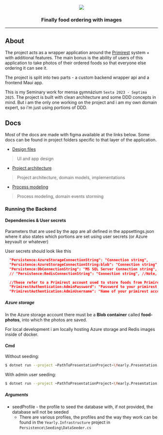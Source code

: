 
<p align="center">
  <a href="https://github.com/Xopabyteh/Seminary_PrimirestSharp">
    <img src="https://cdn.discordapp.com/attachments/826838935572840492/1201956776795459625/logo_bubble.svg?ex=65cbb47a&is=65b93f7a&hm=4670a67fe98526d2f10343e3afc9abfd52c32009f596a9516f435ab7c5e357d9&" />
  </a>
</p>

<h3 align="center">Finally food ordering with images</h3>
<hr>

## About
The project acts as a wrapper application around the [Primirest](https://www.mujprimirest.cz/) system + with additional features.
The main bonus is the ability of users of this application to take photos of their ordered foods
so that everyone else ordering it can see it.

The project is split into two parts - a custom backend wrapper api and a frontend Maui app.

This is my Seminary work for mensa gymnázium `Sexta 2023 - Septima 2025`.
The project is built with clean architecture and some DDD concepts in mind.
But i am the only one working on the project and i am my own domain expert,
so i'm just using portions of DDD.

## Docs
Most of the docs are made with figma available at the links below. Some docs can be found in project folders specific to that layer of the application.

* [Design files](https://www.figma.com/file/K7Y98Sp4qY1c6XDhdkm9wV/Unleashed-Dine-Maui?type=design&node-id=0-1&mode=design&t=rVnyGwpnEonobXKa-0)
> UI and app design

* [Project architecture](https://www.figma.com/file/FuD7lmST0Ar9oFFZS6Jlt3/Unleashed-Diner-Flow?type=whiteboard&node-id=907-53&t=iEvTKeGkVjXp1MAQ-0)
> Project architecture, domain models, implementations

* [Process modeling](https://www.figma.com/file/iXr6mEJRbgFyzvCq5Mynn4/Primirest-sharp-Flow?type=design&node-id=39-52344&mode=design&t=98IKJbIVTUfWHq9b-0)
> Process modeling, domain events storming

### Running the Backend
#### Dependencies & User secrets
Parameters that are used by the app are all defined in the appsettings.json where it also states which portions are set using user secrets (or Azure keyvault or whatever)

User secrets should look like this
```json
  "Persistence:AzureStorageConnectionString": "Connection string",
  "Persistence:AzureStorageConnectionString:blob": "Connection string",
  "Persistence:DbConnectionString": "MS SQL Server Connection string",
  // "Persistence:RedisConnectionString": "Connection string", //Note, curently not in use

  //These refer to a Primirest account used to store foods from Primirest to P#
  "PrimirestAuthentication:AdminPassword": "Password to your primirest account",
  "PrimirestAuthentication:AdminUsername": "Name of your primirest account"
```

##### Azure storage
In the Azure storage account there must be a **Blob container** called **food-photos**, into which the photos are saved.

For local development i am locally hosting Azure storage and Redis images inside of docker.

#### Cmd
Without seeding:
```bash
$ dotnet run --project ~PathToPresentationProject~\Yearly.Presentation.csproj --launch-profile https
```
With admin user seeding:
```bash
$ dotnet run --project ~PathToPresentationProject~\Yearly.Presentation.csproj --launch-profile https seedProfile=adminuser
```
##### Arguments
* seedProfile - the profile to seed the database with, if not provided, the database will not be seeded
	* There are various profiles, the profiles and the way they work can be found in the `Yearly.Infrastructure` project in `Persistence\Seeding\DataSeeder.cs`
